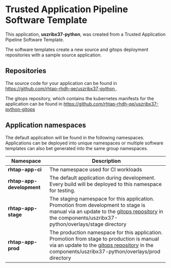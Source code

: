 # Trusted Application Pipeline Software Template

This application, **uszribx37-python**, was created from a Trusted Application Pipeline Software Template.

The software templates create a new source and gitops deployment repositories with a sample source application. 

## Repositories

The source code for your application can be found in [https://github.com/rhtap-rhdh-qe/uszribx37-python ](https://github.com/rhtap-rhdh-qe/uszribx37-python ).
 
The gitops repository, which contains the kubernetes manifests for the application can be found in 
[https://github.com/rhtap-rhdh-qe/uszribx37-python-gitops ](https://github.com/rhtap-rhdh-qe/uszribx37-python-gitops ) 

## Application namespaces 

The default application will be found in the following namespaces. Applications can be deployed into unique namespaces or multiple software templates can also bet generated into the same group namespaces.  

|  Namespace   |  Description   |  
| -------- | -------- |
| **rhtap-app-ci** | The namespace used for CI workloads |
| **rhtap-app-development** | The default application during development. Every build will be deployed to this namespace for testing. |
| **rhtap-app-stage** | The staging namespace for this application. Promotion from development to stage is manual via an update to the [gitops repository](https://github.com/rhtap-rhdh-qe/uszribx37-python-gitops ) in the components/uszribx37-python/overlays/stage directory |
| **rhtap-app-prod** | The production namespace for this application. Promotion from stage to production is manual via an update to the [gitops repository](https://github.com/rhtap-rhdh-qe/uszribx37-python-gitops ) in the components/uszribx37-python/overlays/prod directory |